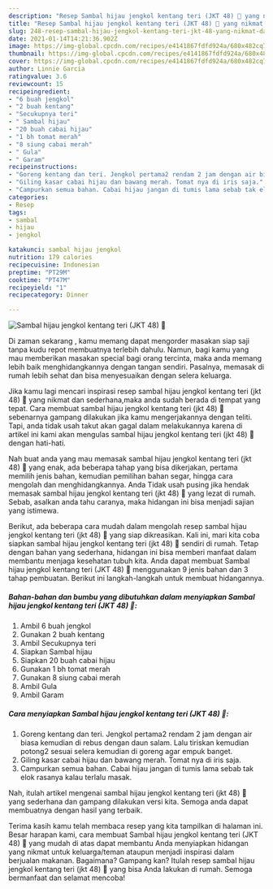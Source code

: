 ```yaml
---
description: "Resep Sambal hijau jengkol kentang teri (JKT 48) 🤪 yang nikmat dan Mudah Dibuat"
title: "Resep Sambal hijau jengkol kentang teri (JKT 48) 🤪 yang nikmat dan Mudah Dibuat"
slug: 248-resep-sambal-hijau-jengkol-kentang-teri-jkt-48-yang-nikmat-dan-mudah-dibuat
date: 2021-01-14T14:21:36.902Z
image: https://img-global.cpcdn.com/recipes/e4141867fdfd924a/680x482cq70/sambal-hijau-jengkol-kentang-teri-jkt-48-🤪-foto-resep-utama.jpg
thumbnail: https://img-global.cpcdn.com/recipes/e4141867fdfd924a/680x482cq70/sambal-hijau-jengkol-kentang-teri-jkt-48-🤪-foto-resep-utama.jpg
cover: https://img-global.cpcdn.com/recipes/e4141867fdfd924a/680x482cq70/sambal-hijau-jengkol-kentang-teri-jkt-48-🤪-foto-resep-utama.jpg
author: Linnie Garcia
ratingvalue: 3.6
reviewcount: 15
recipeingredient:
- "6 buah jengkol"
- "2 buah kentang"
- "Secukupnya teri"
- " Sambal hijau"
- "20 buah cabai hijau"
- "1 bh tomat merah"
- "8 siung cabai merah"
- " Gula"
- " Garam"
recipeinstructions:
- "Goreng kentang dan teri. Jengkol pertama2 rendam 2 jam dengan air biasa kemudian di rebus dengan daun salam. Lalu tiriskan kemudian potong2 sesuai selera kemudian di goreng agar empuk banget."
- "Giling kasar cabai hijau dan bawang merah. Tomat nya di iris saja."
- "Campurkan semua bahan. Cabai hijau jangan di tumis lama sebab tak elok rasanya kalau terlalu masak."
categories:
- Resep
tags:
- sambal
- hijau
- jengkol

katakunci: sambal hijau jengkol 
nutrition: 179 calories
recipecuisine: Indonesian
preptime: "PT29M"
cooktime: "PT47M"
recipeyield: "1"
recipecategory: Dinner

---
```



![Sambal hijau jengkol kentang teri (JKT 48) 🤪](https://img-global.cpcdn.com/recipes/e4141867fdfd924a/680x482cq70/sambal-hijau-jengkol-kentang-teri-jkt-48-🤪-foto-resep-utama.jpg)

Di zaman  sekarang , kamu memang dapat mengorder masakan siap saji tanpa kudu repot membuatnya terlebih dahulu. Namun, bagi kamu yang mau memberikan masakan special bagi orang tercinta, maka anda memang lebih baik menghidangkannya dengan tangan sendiri. Pasalnya, memasak di rumah lebih sehat dan bisa menyesuaikan dengan selera keluarga.

Jika kamu lagi mencari inspirasi resep sambal hijau jengkol kentang teri (jkt 48) 🤪 yang nikmat dan sederhana,maka anda sudah berada di tempat yang tepat. Cara membuat sambal hijau jengkol kentang teri (jkt 48) 🤪  sebenarnya gampang dilakukan jika kamu mengerjakannya dengan teliti. Tapi, anda tidak usah takut akan gagal dalam melakukannya 
karena di artikel ini kami akan mengulas sambal hijau jengkol kentang teri (jkt 48) 🤪 dengan hati-hati.  



Nah buat anda yang mau memasak sambal hijau jengkol kentang teri (jkt 48) 🤪 yang enak, ada beberapa tahap yang bisa dikerjakan, pertama memilih jenis bahan, kemudian pemilihan bahan segar, hingga cara mengolah dan menghidangkannya. Anda Tidak usah pusing jika hendak memasak sambal hijau jengkol kentang teri (jkt 48) 🤪 yang lezat di rumah. Sebab, asalkan anda  tahu caranya, maka hidangan ini bisa menjadi sajian yang istimewa.

Berikut, ada beberapa cara mudah dalam mengolah resep sambal hijau jengkol kentang teri (jkt 48) 🤪 yang siap dikreasikan. Kali ini, mari kita coba siapkan sambal hijau jengkol kentang teri (jkt 48) 🤪 sendiri di rumah. Tetap dengan bahan yang sederhana, hidangan ini bisa memberi manfaat dalam membantu menjaga kesehatan tubuh kita. Anda dapat membuat Sambal hijau jengkol kentang teri (JKT 48) 🤪 menggunakan 9 jenis bahan dan 3 tahap pembuatan. Berikut ini langkah-langkah untuk membuat hidangannya.

<!--inarticleads1-->

##### Bahan-bahan dan bumbu yang dibutuhkan dalam menyiapkan Sambal hijau jengkol kentang teri (JKT 48) 🤪:

1. Ambil 6 buah jengkol
1. Gunakan 2 buah kentang
1. Ambil Secukupnya teri
1. Siapkan  Sambal hijau
1. Siapkan 20 buah cabai hijau
1. Gunakan 1 bh tomat merah
1. Gunakan 8 siung cabai merah
1. Ambil  Gula
1. Ambil  Garam




<!--inarticleads2-->

##### Cara menyiapkan Sambal hijau jengkol kentang teri (JKT 48) 🤪:

1. Goreng kentang dan teri. Jengkol pertama2 rendam 2 jam dengan air biasa kemudian di rebus dengan daun salam. Lalu tiriskan kemudian potong2 sesuai selera kemudian di goreng agar empuk banget.
1. Giling kasar cabai hijau dan bawang merah. Tomat nya di iris saja.
1. Campurkan semua bahan. Cabai hijau jangan di tumis lama sebab tak elok rasanya kalau terlalu masak.




Nah, itulah artikel mengenai  sambal hijau jengkol kentang teri (jkt 48) 🤪  yang sederhana dan gampang dilakukan versi kita. Semoga anda dapat membuatnya dengan hasil yang terbaik. 

Terima kasih kamu telah membaca resep yang kita tampilkan di halaman ini. Besar harapan kami, cara membuat  Sambal hijau jengkol kentang teri (JKT 48) 🤪 yang mudah di atas dapat membantu Anda menyiapkan hidangan yang nikmat untuk keluarga/teman ataupun menjadi inspirasi dalam berjualan makanan. Bagaimana? Gampang kan? Itulah resep sambal hijau jengkol kentang teri (jkt 48) 🤪 yang bisa Anda lakukan di rumah. Semoga bermanfaat dan selamat mencoba!


